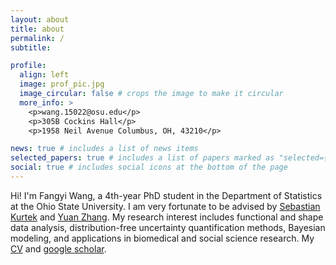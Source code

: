 ```yaml
---
layout: about
title: about
permalink: /
subtitle: 

profile:
  align: left
  image: prof_pic.jpg
  image_circular: false # crops the image to make it circular
  more_info: >
    <p>wang.15022@osu.edu</p>
    <p>305B Cockins Hall</p>
    <p>1958 Neil Avenue Columbus, OH, 43210</p>

news: true # includes a list of news items
selected_papers: true # includes a list of papers marked as "selected={true}"
social: true # includes social icons at the bottom of the page
---
```


Hi! I'm Fangyi Wang, a 4th-year PhD student in the Department of Statistics at the Ohio State University. I am very fortunate to be advised by [Sebastian Kurtek](https://www.asc.ohio-state.edu/kurtek.1/) and [Yuan Zhang](https://www.asc.ohio-state.edu/zhang.7824/). My research interest includes functional and shape data analysis, distribution-free uncertainty quantification methods, Bayesian modeling, and applications in biomedical and social science research.
My [CV](assets/CV_Fangyi_Wang.pdf) and [google scholar](https://scholar.google.com/citations?user=7hFXmQEAAAAJ&hl=en).
